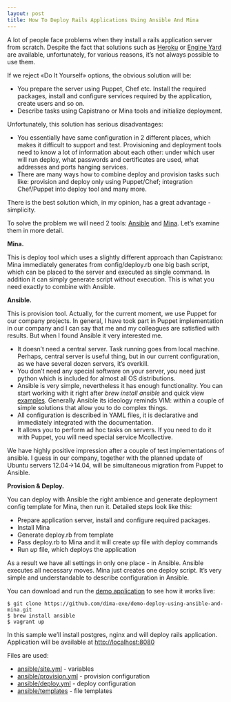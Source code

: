 ```yaml
---
layout: post
title: How To Deploy Rails Applications Using Ansible And Mina
---
```


A lot of people face problems when they install a rails application server
from scratch. Despite the fact that solutions such as
[Heroku][heroku] or [Engine Yard][engine yard] are available, unfortunately,
for various reasons, it’s not always possible to use them.

If we reject «Do It Yourself» options, the  obvious solution will be:

* You  prepare the server using Puppet, Chef etc. Install the required
  packages, install and configure services required by the application, create
  users and so on.
* Describe tasks using Capistrano or Mina tools and initialize deployment.

Unfortunately, this solution has serious disadvantages:

* You essentially have same configuration in 2 different places, which makes it difficult to
  support and test. Provisioning and deployment tools need to know
  a lot of information about each other: under which user will run deploy, what
  passwords and certificates are used, what addresses and ports hanging
  services.
* There are many ways how to combine deploy and provision tasks such like:
  provision and deploy only using Puppet/Chef; integration Chef/Puppet into
  deploy tool and many more.

There is the best solution which, in my opinion, has a great advantage -
simplicity.

To solve the problem we will need 2 tools: [Ansible][ansible] and [Mina][mina].
Let’s examine them in more detail.

__Mina.__

This is deploy tool which uses a slightly different approach than Capistrano:
Mina immediately generates from config/deploy.rb one big bash script, which can
be placed to the server and executed as single command. In addition it can
simply generate script without execution. This is what you need exactly to
combine with Ansible.

__Ansible.__

This is provision tool. Actually, for the current moment, we use Puppet for our
company projects.  In general, I have took part in Puppet implementation in our
company and I can say that me and my colleagues are satisfied with results. But
when I found Ansible it very interested me.

* It doesn’t need a central server. Task running goes from local machine.
  Perhaps, central server is useful thing, but in our current configuration, as
  we have several dozen servers, it’s overkill.
* You don’t need any special software on your server, you need just python
  which is included for almost all OS distributions.
* Ansible is very simple, nevertheless it has enough functionality. You can
  start working with it right after _brew install ansible_ and quick view
  [examples][ansible examples]. Generally Ansible its ideology reminds VIM:
  within  a couple of simple solutions that allow you to do complex things.
* All configuration is described in YAML files, it is declarative and
  immediately integrated with the documentation.
* It allows you to perform ad hoc tasks on servers. If you need to do it with
  Puppet, you will need special service Mcollective.

We have highly positive impression after a couple of test implementations of
ansible. I guess in our company, together with the planned update of Ubuntu
servers 12.04->14.04, will be simultaneous migration from Puppet to Ansible.

__Provision & Deploy.__

You can deploy with Ansible the right ambience and generate deployment config
template for Mina, then run it. Detailed steps look like this:

* Prepare application server, install and configure required packages.
* Install Mina
* Generate deploy.rb from template
* Pass deploy.rb to Mina and it will create _up_ file with deploy commands
* Run _up_ file, which deploys the application

As a result we have all settings in only one place - in Ansible. Ansible
executes all necessary moves. Mina just creates one deploy script. It’s very
simple and understandable to describe configuration in Ansible.

You can download and run the [demo application][demo] to see how it works live:

    $ git clone https://github.com/dima-exe/demo-deploy-using-ansible-and-mina.git
    $ brew install ansible
    $ vagrant up

In this sample we’ll install postgres, nginx and will deploy rails application.
Application will be available at [http://localhost:8080](http://localhost:8080)

Files are used:

* [ansible/site.yml][site.yml] - variables
* [ansible/provision.yml][provision.yml] - provision configuration
* [ansible/deploy.yml][deploy.yml] - deploy configuration
* [ansible/templates][templates] - file templates


[ansible]: http://www.ansible.com/home
[mina]: http://nadarei.co/mina/
[heroku]: https://www.heroku.com/
[engine yard]: https://www.engineyard.com/
[ansible examples]: https://github.com/ansible/ansible-examples
[mcollective]: http://puppetlabs.com/mcollective
[demo]: https://github.com/dima-exe/demo-deploy-using-ansible-and-mina
[ci installer]: https://github.com/vexor/vx-install
[site.yml]: https://github.com/dima-exe/demo-deploy-using-ansible-and-mina/blob/master/ansible/site.yml
[provision.yml]: https://github.com/dima-exe/demo-deploy-using-ansible-and-mina/blob/master/ansible/provision.yml
[deploy.yml]: https://github.com/dima-exe/demo-deploy-using-ansible-and-mina/blob/master/ansible/deploy.yml
[templates]: https://github.com/dima-exe/demo-deploy-using-ansible-and-mina/tree/master/ansible/templates
